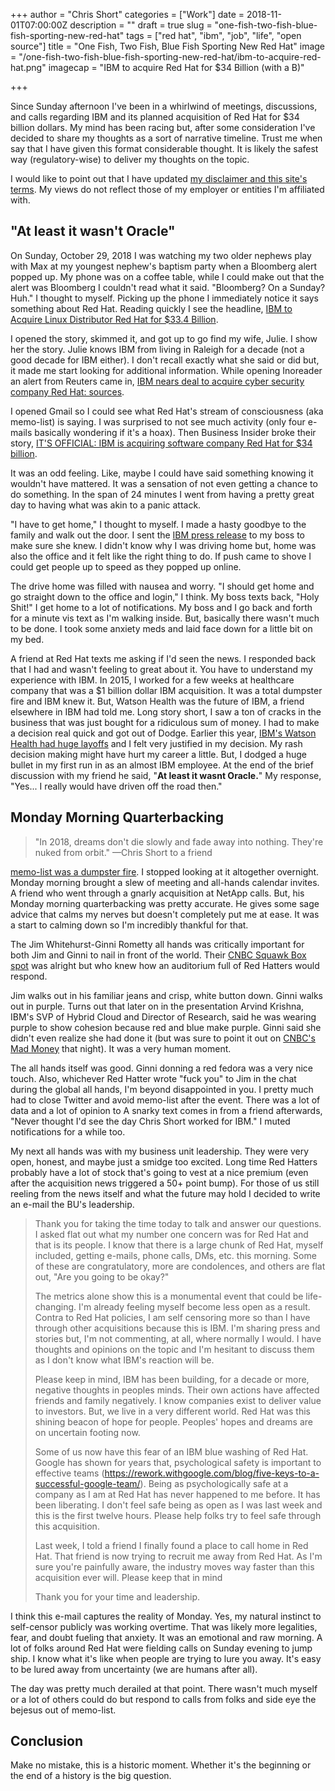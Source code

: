 +++
author = "Chris Short"
categories = ["Work"]
date = 2018-11-01T07:00:00Z
description = ""
draft = true
slug = "one-fish-two-fish-blue-fish-sporting-new-red-hat"
tags = ["red hat", "ibm", "job", "life", "open source"]
title = "One Fish, Two Fish, Blue Fish Sporting New Red Hat"
image = "/one-fish-two-fish-blue-fish-sporting-new-red-hat/ibm-to-acquire-red-hat.png"
imagecap = "IBM to acquire Red Hat for $34 Billion (with a B)"

+++

Since Sunday afternoon I've been in a whirlwind of meetings, discussions, and calls regarding IBM and its planned acquisition of Red Hat for $34 billion dollars. My mind has been racing but, after some consideration I've decided to share my thoughts as a sort of narrative timeline. Trust me when say that I have given this format considerable thought. It is likely the safest way (regulatory-wise) to deliver my thoughts on the topic.

I would like to point out that I have updated [my disclaimer and this site's terms](/terms/). My views do not reflect those of my employer or entities I'm affiliated with.

## "At least it wasn't Oracle"

On Sunday, October 29, 2018 I was watching my two older nephews play with Max at my youngest nephew's baptism party when a Bloomberg alert popped up. My phone was on a coffee table, while I could make out that the alert was Bloomberg I couldn't read what it said. "Bloomberg? On a Sunday? Huh." I thought to myself. Picking up the phone I immediately notice it says something about Red Hat. Reading quickly I see the headline, [IBM to Acquire Linux Distributor Red Hat for $33.4 Billion](https://www.bloomberg.com/news/articles/2018-10-28/ibm-is-said-to-near-deal-to-acquire-software-maker-red-hat).

I opened the story, skimmed it, and got up to go find my wife, Julie. I show her the story. Julie knows IBM from living in Raleigh for a decade (not a good decade for IBM either). I don't recall exactly what she said or did but, it made me start looking for additional information. While opening Inoreader an alert from Reuters came in, [IBM nears deal to acquire cyber security company Red Hat: sources](https://www.reuters.com/article/us-red-hat-m-a-ibm/ibm-nears-deal-to-acquire-cyber-security-company-red-hat-sources-idUSKCN1N20N3).

I opened Gmail so I could see what Red Hat's stream of consciousness (aka memo-list) is saying. I was surprised to not see much activity (only four e-mails basically wondering if it's a hoax). Then Business Insider broke their story, [IT'S OFFICIAL: IBM is acquiring software company Red Hat for $34 billion](https://www.businessinsider.com/ibm-is-reportedly-nearing-a-deal-to-acquire-redhat-the-software-company-valued-at-20-billion-2018-10).

It was an odd feeling. Like, maybe I could have said something knowing it wouldn't have mattered. It was a sensation of not even getting a chance to do something. In the span of 24 minutes I went from having a pretty great day to having what was akin to a panic attack.

"I have to get home," I thought to myself. I made a hasty goodbye to the family and walk out the door. I sent the [IBM press release](https://newsroom.ibm.com/2018-10-28-IBM-To-Acquire-Red-Hat-Completely-Changing-The-Cloud-Landscape-And-Becoming-Worlds-1-Hybrid-Cloud-Provider) to my boss to make sure she knew. I didn't know why I was driving home but, home was also the office and it felt like the right thing to do. If push came to shove I could get people up to speed as they popped up online.

The drive home was filled with nausea and worry. "I should get home and go straight down to the office and login," I think. My boss texts back, "Holy Shit!" I get home to a lot of notifications. My boss and I go back and forth for a minute vis text as I'm walking inside. But, basically there wasn't much to be done. I took some anxiety meds and laid face down for a little bit on my bed.

A friend at Red Hat texts me asking if I'd seen the news. I responded back that I had and wasn't feeling to great about it. You have to understand my experience with IBM. In 2015, I worked for a few weeks at healthcare company that was a $1 billion dollar IBM acquisition. It was a total dumpster fire and IBM knew it. But, Watson Health was the future of IBM, a friend elsewhere in IBM had told me. Long story short, I saw a ton of cracks in the business that was just bought for a ridiculous sum of money. I had to make a decision real quick and got out of Dodge. Earlier this year, [IBM's Watson Health had huge layoffs](https://www.theregister.co.uk/2018/05/25/ibms_watson_layoffs/) and I felt very justified in my decision. My rash decision making might have hurt my career a little. But, I dodged a huge bullet in my first run in as an almost IBM employee. At the end of the brief discussion with my friend he said, "**At least it wasnt Oracle.**" My response, "Yes... I really would have driven off the road then."

## Monday Morning Quarterbacking

> "In 2018, dreams don't die slowly and fade away into nothing. They're nuked from orbit." —Chris Short to a friend

[memo-list was a dumpster fire](https://twitter.com/cra/status/1056671662073171970). I stopped looking at it altogether overnight. Monday morning brought a slew of meeting and all-hands calendar invites. A friend who went through a gnarly acquisition at NetApp calls. But, his Monday morning quarterbacking was pretty accurate. He gives some sage advice that calms my nerves but doesn't completely put me at ease. It was a start to calming down so I'm incredibly thankful for that.

The Jim Whitehurst-Ginni Rometty all hands was critically important for both Jim and Ginni to nail in front of the world. Their [CNBC Squawk Box spot](https://www.cnbc.com/video/2018/10/29/watch-the-full-interview-with-ibm-and-red-hat-ceos-on-33-billion-deal.html) was alright but who knew how an auditorium full of Red Hatters would respond.

Jim walks out in his familiar jeans and crisp, white button down. Ginni walks out in purple. Turns out that later on in the presentation Arvind Krishna, IBM's SVP of Hybrid Cloud and Director of Research, said he was wearing purple to show cohesion because red and blue make purple. Ginni said she didn't even realize she had done it (but was sure to point it out on [CNBC's Mad Money](https://www.cnbc.com/2018/10/29/ibm-ceo-red-hat-is-a-game-changer-makes-us-no-1-in-hybrid-cloud.html) that night). It was a very human moment.

The all hands itself was good. Ginni donning a red fedora was a very nice touch.  Also, whichever Red Hatter wrote "fuck you" to Jim in the chat during the global all hands, I'm beyond disappointed in you. I pretty much had to close Twitter and avoid memo-list after the event. There was a lot of data and a lot of opinion to A snarky text comes in from a friend afterwards, "Never thought I'd see the day Chris Short worked for IBM." I muted notifications for a while too.

My next all hands was with my business unit leadership. They were very open, honest, and maybe just a smidge too excited. Long time Red Hatters probably have a lot of stock that's going to vest at a nice premium (even after the acquisition news triggered a 50+ point bump). For those of us still reeling from the news itself and what the future may hold I decided to write an e-mail the BU's leadership.

> Thank you for taking the time today to talk and answer our questions. I asked flat out what my number one concern was for Red Hat and that is its people. I know that there is a large chunk of Red Hat, myself included, getting e-mails, phone calls, DMs, etc. this morning. Some of these are congratulatory, more are condolences, and others are flat out, "Are you going to be okay?"
>
> The metrics alone show this is a monumental event that could be life-changing. I'm already feeling myself become less open as a result. Contra to Red Hat policies, I am self censoring more so than I have through other acquisitions because this is IBM. I'm sharing press and stories but, I'm not commenting, at all, where normally I would. I have thoughts and opinions on the topic and I'm hesitant to discuss them as I don't know what IBM's reaction will be.
>
> Please keep in mind, IBM has been building, for a decade or more, negative thoughts in peoples minds. Their own actions have affected friends and family negatively. I know companies exist to deliver value to investors. But, we live in a very different world. Red Hat was this shining beacon of hope for people. Peoples' hopes and dreams are on uncertain footing now.
>
> Some of us now have this fear of an IBM blue washing of Red Hat. Google has shown for years that, psychological safety is important to effective teams (https://rework.withgoogle.com/blog/five-keys-to-a-successful-google-team/). Being as psychologically safe at a company as I am at Red Hat has never happened to me before. It has been liberating. I don't feel safe being as open as I was last week and this is the first twelve hours. Please help folks try to feel safe through this acquisition.
>
> Last week, I told a friend I finally found a place to call home in Red Hat. That friend is now trying to recruit me away from Red Hat. As I'm sure you're painfully aware, the industry moves way faster than this acquisition ever will. Please keep that in mind
>
> Thank you for your time and leadership.

I think this e-mail captures the reality of Monday. Yes, my natural instinct to self-censor publicly was working overtime. That was likely more legalities, fear, and doubt fueling that anxiety. It was an emotional and raw morning. A lot of folks around Red Hat were fielding calls on Sunday evening to jump ship. I know what it's like when people are trying to lure you away. It's easy to be lured away from uncertainty (we are humans after all).

The day was pretty much derailed at that point. There wasn't much myself or a lot of others could do but respond to calls from folks and side eye the bejesus out of memo-list.

## 

## Conclusion

Make no mistake, this is a historic moment. Whether it's the beginning or the end of a history is the big question.
